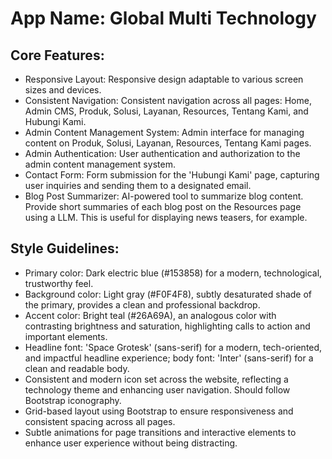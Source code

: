 # **App Name**: Global Multi Technology

## Core Features:

- Responsive Layout: Responsive design adaptable to various screen sizes and devices.
- Consistent Navigation: Consistent navigation across all pages: Home, Admin CMS, Produk, Solusi, Layanan, Resources, Tentang Kami, and Hubungi Kami.
- Admin Content Management System: Admin interface for managing content on Produk, Solusi, Layanan, Resources, Tentang Kami pages.
- Admin Authentication: User authentication and authorization to the admin content management system.
- Contact Form: Form submission for the 'Hubungi Kami' page, capturing user inquiries and sending them to a designated email.
- Blog Post Summarizer: AI-powered tool to summarize blog content. Provide short summaries of each blog post on the Resources page using a LLM. This is useful for displaying news teasers, for example.

## Style Guidelines:

- Primary color: Dark electric blue (#153858) for a modern, technological, trustworthy feel.
- Background color: Light gray (#F0F4F8), subtly desaturated shade of the primary, provides a clean and professional backdrop.
- Accent color: Bright teal (#26A69A), an analogous color with contrasting brightness and saturation, highlighting calls to action and important elements.
- Headline font: 'Space Grotesk' (sans-serif) for a modern, tech-oriented, and impactful headline experience; body font: 'Inter' (sans-serif) for a clean and readable body.
- Consistent and modern icon set across the website, reflecting a technology theme and enhancing user navigation. Should follow Bootstrap iconography.
- Grid-based layout using Bootstrap to ensure responsiveness and consistent spacing across all pages.
- Subtle animations for page transitions and interactive elements to enhance user experience without being distracting.